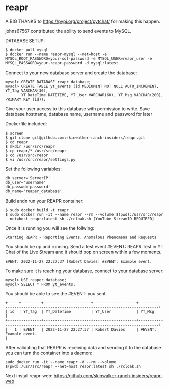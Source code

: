 # reapr

A BIG THANKS to https://pypi.org/project/pytchat/ for making this happen.

johns67567 contributed the ability to send events to MySQL.

DATABASE SETUP:
```
$ docker pull mysql
$ docker run --name reapr-mysql --net=host -e MYSQL_ROOT_PASSWORD=your-sql-password -e MYSQL_USER=reapr_user -e MYSQL_PASSWORD=your-reapr-password -d mysql:latest
```
Connect to your new database server and create the database:
```
mysql> CREATE DATABASE reapr_database;
mysql> CREATE TABLE yt_events (id MEDIUMINT NOT NULL AUTO_INCREMENT, YT_Tag VARCHAR(30),
       YT_DateTime DATETIME, YT_User VARCHAR(60), YT_Msg VARCHAR(200), PRIMARY KEY (id));
```
Give your user access to this database with permission to write.
Save database hostname, database name, username and password for later

Dockerfile included:
```
$ screen
$ git clone git@github.com:skinwalker-ranch-insiders/reapr.git
$ cd reapr
$ mkdir /usr/src/reapr
$ cp reapr/* /usr/src/reapr
$ cd /usr/src/reapr
$ vi /usr/src/reapr/settings.py
```

Set the following variables:
```
db_server='ServerIP'
db_user='username'
db_passwd='password'
db_name='reaper_database'
```
Build andn run your REAPR container:
```
$ sudo docker build -t reapr
$ sudo docker run -it --name reapr --rm --volume $(pwd):/usr/src/reapr --net=host reapr:latest sh ./rcloak.sh [YouTube StreamID REQUIRED]
```
Once it is running you will see the follwing:
```
Starting REAPR - Reporting Events, Anomalous Phenomena and Requests
```
You should be up and running. Send a test event #EVENT: REAPR Test in YT Chat
of the Live Stream and it should pop on screen within a few moments.
```
EVENT: 2022-11-27 22:27:37 [Robert Davies] #EVENT: Example event.
```
To make sure it is reaching your database, connect to your database server:
```
mysql> USE reaper_database;
mysql> SELECT * FROM yt_events;
```
You should be able to see the #EVENT: you sent.
```
+-----+---------+---------------------+-------------------+-------------------------------------------------------------------------------+
| id  | YT_Tag  | YT_DateTime         | YT_User           | YT_Msg                                                                        |
+-----+---------+---------------------+-------------------+-------------------------------------------------------------------------------+
|   1 | EVENT   | 2022-11-27 22:27:37 | Robert Davies     | #EVENT: Example event.                                                        |
```
After validating that REAPR is receiving data and sending it to the database you can turn the container into a daemon:
```
sudo docker run -it --name reapr -d --rm --volume $(pwd):/usr/src/reapr --net=host reapr:latest sh ./rcloak.sh
```
Next install reapr-web: https://github.com/skinwalker-ranch-insiders/reapr-web
